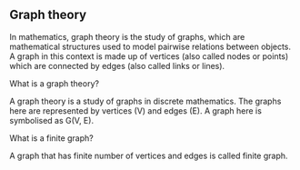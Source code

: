 ## Graph theory
In mathematics, graph theory is the study of graphs, which are mathematical structures used to model pairwise relations between objects. A graph in this context is made up of vertices (also called nodes or points) which are connected by edges (also called links or lines).

What is a graph theory?

A graph theory is a study of graphs in discrete mathematics. The graphs here are represented by vertices (V) and edges (E). A graph here is symbolised as G(V, E).

What is a finite graph?

A graph that has finite number of vertices and edges is called finite graph.

